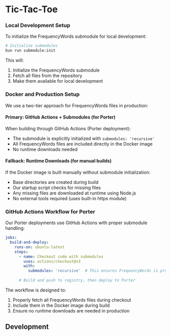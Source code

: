 # Tic-Tac-Toe

### Local Development Setup

To initialize the FrequencyWords submodule for local development:

```bash
# Initialize submodules
bun run submodule:init
```

This will:
1. Initialize the FrequencyWords submodule
2. Fetch all files from the repository
3. Make them available for local development

### Docker and Production Setup

We use a two-tier approach for FrequencyWords files in production:

#### Primary: GitHub Actions + Submodules (for Porter)
When building through GitHub Actions (Porter deployment):
- The submodule is explicitly initialized with `submodules: 'recursive'`
- All FrequencyWords files are included directly in the Docker image
- No runtime downloads needed

#### Fallback: Runtime Downloads (for manual builds)
If the Docker image is built manually without submodule initialization:
- Base directories are created during build
- Our startup script checks for missing files
- Any missing files are downloaded at runtime using Node.js
- No external tools required (uses built-in https module)

### GitHub Actions Workflow for Porter

Our Porter deployments use GitHub Actions with proper submodule handling:

```yaml
jobs:
  build-and-deploy:
    runs-on: ubuntu-latest
    steps:
      - name: Checkout code with submodules
        uses: actions/checkout@v3
        with:
          submodules: 'recursive'  # This ensures FrequencyWords is properly fetched
      
      # Build and push to registry, then deploy to Porter
```

The workflow is designed to:
1. Properly fetch all FrequencyWords files during checkout
2. Include them in the Docker image during build
3. Ensure no runtime downloads are needed in production

## Development
